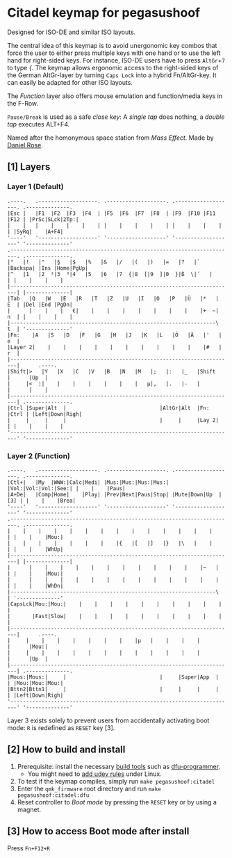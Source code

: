 # Citadel keymap for pegasushoof

Designed for ISO-DE and similar ISO layouts.

The central idea of this keymap is to avoid unergonomic key combos that force the user to either press
multiple keys with one hand or to use the left hand for right-sided keys. For instance, ISO-DE users
have to press `AltGr`+`7` to type _{_. The keymap allows ergonomic access to the right-sided keys of the
German AltGr-layer by turning `Caps Lock` into a hybrid Fn/AltGr-key. It can easily be adapted for other
ISO layouts.

The _Function_ layer also offers mouse emulation and function/media keys in the F-Row.

`Pause/Break` is used as a safe _close key_: A _single tap_ does nothing, a _double tap_ executes ALT+F4.

Named after the homonymous space station from _Mass Effect_. Made by [Daniel Rose](https://github.com/droseger/).

## [1] Layers

### Layer 1 (Default)
    .----.   .-------------------. .-------------------. .-------------------. .--------------.
    |Esc |   |F1  |F2  |F3  |F4  | |F5  |F6  |F7  |F8  | |F9  |F10 |F11 |F12 | |PrSc|SLck|2Tp:|
    |    |   |    |    |    |    | |    |    |    |    | |    |    |    |    | |SyRq|    |A+F4|
    '----'   '-------------------' '-------------------' '-------------------' '--------------'
    .------------------------------------------------------------------------. .--------------.
    |°   |!   |"   |§   |$   |%   |&   |/   |(   |)   |=   |?   |`   |Backspa| |Ins |Home|PgUp|
    |^   |1   |2  ²|3  ³|4   |5   |6   |7  {|8  [|9  ]|0  }|ß  \|´   |       | |    |    |    |
    |------------------------------------------------------------------------| |--------------|
    |Tab   |Q   |W   |E   |R   |T   |Z   |U   |I   |O   |P   |Ü   |*   |  E  | |Del |End |PgDn|
    |      |    |    |   €|    |    |    |    |    |    |    |    |+  ~|  n  | |    |    |    |
    |------------------------------------------------------------------\  t  | '--------------'
    |Fn:    |A   |S   |D   |F   |G   |H   |J   |K   |L   |Ö   |Ä   |'   | e  |
    |Layer 2|    |    |    |    |    |    |    |    |    |    |    |#   | r  |
    |------------------------------------------------------------------------|      .----.
    |Shift|>   |Y   |X   |C   |V   |B   |N   |M   |;   |:   |_   |Shift      |      |Up  |
    |     |<  ¦|    |    |    |    |    |    |   µ|,   |.   |-   |           |      |    |
    |------------------------------------------------------------------------| .--------------.
    |Ctrl |Super|Alt  |                              |AltGr|Alt  |Fn:  |Ctrl | |Left|Down|Righ|
    |     |     |     |                              |     |     |Lay 2|     | |    |    |    |
    '------------------------------------------------------------------------' '--------------'

### Layer 2 (Function)
    .----.   .-------------------. .-------------------. .-------------------. .--------------.
    |Ctl+|   |My  |WWW:|Calc|Medi| |Mus:|Mus:|Mus:|Mus:| |Vol:|Vol:|Vol:|See:| |    |    |Paus|
    |A+De|   |Comp|Home|    |Play| |Prev|Next|Paus|Stop| |Mute|Down|Up  |[3] | |    |    |Brea|
    '----'   '-------------------' '-------------------' '-------------------' '--------------'
    .------------------------------------------------------------------------. .--------------.
    |    |    |    |    |    |    |    |    |    |    |    |    |    |       | |    |    |Mou:|
    |    |    |    |    |    |    |    |{   |[   |]   |}   |\   |    |       | |    |    |WhUp|
    |------------------------------------------------------------------------| |--------------|
    |      |    |    |    |    |    |    |    |    |    |    |    |~   |     | |    |    |Mou:|
    |      |    |    |    |    |    |    |    |    |    |    |    |    |     | |    |    |WhDn|
    |------------------------------------------------------------------\     | '--------------'
    |CapsLck|Mou:|Mou:|    |    |    |    |    |    |    |    |    |    |    |
    |       |Fast|Slow|    |    |    |    |    |    |    |    |    |    |    |
    |------------------------------------------------------------------------|      .----.
    |     |    |    |    |    |    |    |    |µ   |    |    |    |           |      |Mou:|
    |     |    |    |    |    |    |    |    |    |    |    |    |           |      |Up  |
    |------------------------------------------------------------------------| .--------------.
    |Mous:|Mous:|     |                              |     |Super|App  |     | |Mou:|Mou:|Mou:|
    |Bttn2|Bttn1|     |                              |     |     |     |     | |Left|Down|Righ|
    '------------------------------------------------------------------------' '--------------'

Layer 3 exists solely to prevent users from accidentally activating boot mode: `R` is redefined
as `RESET` key [3].

## [2] How to build and install
1) Prerequisite: install the necessary [build tools](https://docs.qmk.fm/#/getting_started_build_tools)
such as [dfu-programmer](https://github.com/dfu-programmer/dfu-programmer).
   - You might need to [add udev rules](https://docs.qmk.fm/#/faq_build?id=can39t-program-on-linux) under Linux.
2) To test if the keymap compiles, simply run `make pegasushoof:citadel`
3) Enter the `qmk_firmware` root directory and run `make pegasushoof:citadel:dfu`
4) Reset controller to _Boot mode_ by pressing the `RESET` key or by using a magnet.

## [3] How to access Boot mode after install
Press `Fn+F12+R`
